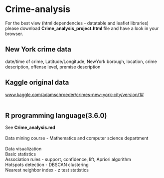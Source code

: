 # Crime-analysis
For the best view (html dependencies - datatable and leaflet libraries) please download **Crime_analysis_project.html** file and have a look in your browser.
## New York crime data
date/time of crime, Latitude/Longitude, NewYork borough, location, crime description, offense level, premise description
## Kaggle original data
www.kaggle.com/adamschroeder/crimes-new-york-city/version/1# <br><br>
## R programming language(3.6.0)

See **Crime_analysis.md**<br><br>
Data mining course - Mathematics and computer science department<br><br>
Data visualization <br>
Basic statistics <br>
Association rules - support, confidence, lift, Apriori algorithm<br>
Hotspots detection - DBSCAN clustering<br>
Nearest neighbor index - z test statistics<br>
